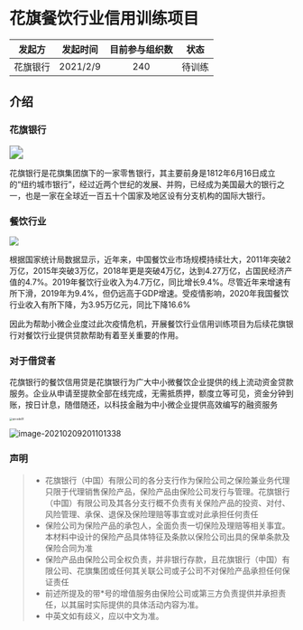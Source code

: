 # 花旗餐饮行业信用训练项目



|  发起方  | 发起时间 | 目前参与组织数 |  状态  |
| :------: | :------: | :------------: | :----: |
| 花旗银行 | 2021/2/9 |      240       | 待训练 |

## 介绍

### 花旗银行

<img src="https://online.citi.com/GFC/branding/img/redesigned/citilogoredesign.png" style="zoom:150%;" />

花旗银行是花旗集团旗下的一家零售银行，其主要前身是1812年6月16日成立的“纽约城市银行”，经过近两个世纪的发展、并购，已经成为美国最大的银行之一，也是一家在全球近一百五十个国家及地区设有分支机构的国际大银行。

### 餐饮行业

![](https://img3.qianzhan.com/news/202101/28/20210128-1f043cd86f07c5f8.png)

根据国家统计局数据显示，近年来，中国餐饮业市场规模持续壮大，2011年突破2万亿，2015年突破3万亿，2018年更是突破4万亿，达到4.27万亿，占国民经济产值的4.7%。2019年餐饮行业收入为4.7万亿，同比增长9.4%。尽管近年来增速有所下滑，2019年为9.4%，但仍远高于GDP增速。受疫情影响，2020年我国餐饮行业收入有所下降，为3.95万亿元，同比下降16.6%

因此为帮助小微企业度过此次疫情危机，开展餐饮行业信用训练项目为后续花旗银行对餐饮行业提供贷款帮助有着至关重要的作用。

### 对于借贷者

花旗银行的餐饮信用贷是花旗银行为广大中小微餐饮企业提供的线上流动资金贷款服务。企业从申请至提款全部在线完成，无需抵质押，额度立等可见，资金分钟到账，按日计息，随借随还，以科技金融为中小微企业提供高效编写的融资服务

<img src="D:\github\finclaw-nju\finclaw\Document\花旗餐饮行业信用训练项目介绍.assets\qrcode01.png" alt="qrcode01" style="zoom:33%;" />

![image-20210209201101338](D:\github\finclaw-nju\finclaw\Document\花旗餐饮行业信用训练项目介绍.assets\image-20210209201101338.png)

### 声明

>- 花旗银行（中国）有限公司的各分支行作为保险公司之保险兼业务代理只限于代理销售保险产品，保险产品由保险公司发行与管理。花旗银行（中国）有限公司及其各分支行概不负责有关保险产品的投资、对付、风险管理、承保、退保及保险理赔等事宜或对此承担任何责任
>- 保险公司为保险产品的承包人，全面负责一切保险及理赔等相关事宜。本材料中设计的保险产品具体特征及条款以保险公司出具的保单条款及保险合同为准
>- 保险产品由保险公司全权负责，并非银行存款，且花旗银行（中国）有限公司、花旗集团或任何其关联公司或子公司不对保险产品承担任何保证责任
>- 前述所提及的带*号的增值服务由保险公司或第三方负责提供并承担责任，以其届时实际提供的具体活动内容为准。
>- 中英文如有歧义，应以中文为准。